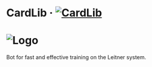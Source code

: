 # CardLib · [![CardLib](https://img.shields.io/badge/link-Telegram-blue)](http://t.me/card_lib_bot)
# ![Logo](https://github.com/ITeamur/card-lib/raw/master/resources/panel.png)
Bot for fast and effective training on the Leitner system.
